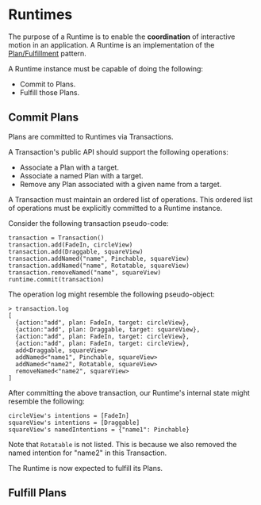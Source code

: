 # Runtimes

The purpose of a Runtime is to enable the **coordination** of interactive motion in an application. A Runtime is an implementation of the [Plan/Fulfillment](patterns/plan-fulfillment.md) pattern.

A Runtime instance must be capable of doing the following:

- Commit to Plans.
- Fulfill those Plans.

## Commit Plans

Plans are committed to Runtimes via Transactions.

A Transaction's public API should support the following operations:

- Associate a Plan with a target.
- Associate a named Plan with a target.
- Remove any Plan associated with a given name from a target.

A Transaction must maintain an ordered list of operations. This ordered list of operations must be explicitly committed to a Runtime instance.

Consider the following transaction pseudo-code:

    transaction = Transaction()
    transaction.add(FadeIn, circleView)
    transaction.add(Draggable, squareView)
    transaction.addNamed("name", Pinchable, squareView)
    transaction.addNamed("name", Rotatable, squareView)
    transaction.removeNamed("name", squareView)
    runtime.commit(transaction)

The operation log might resemble the following pseudo-object:

    > transaction.log
    [
      {action:"add", plan: FadeIn, target: circleView},
      {action:"add", plan: Draggable, target: squareView},
      {action:"add", plan: FadeIn, target: circleView},
      {action:"add", plan: FadeIn, target: circleView},
      add<Draggable, squareView>
      addNamed<"name1", Pinchable, squareView>
      addNamed<"name2", Rotatable, squareView>
      removeNamed<"name2", squareView>
    ]

After committing the above transaction, our Runtime's internal state might resemble the following:

    circleView's intentions = [FadeIn]
    squareView's intentions = [Draggable]
    squareView's namedIntentions = {"name1": Pinchable}

Note that `Rotatable` is not listed. This is because we also removed the named intention for "name2" in this Transaction.

The Runtime is now expected to fulfill its Plans.

## Fulfill Plans

